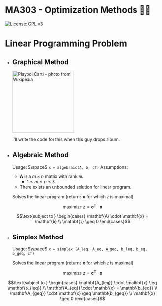 # MA303 - Optimization Methods 🐦‍🔥
[![License: GPL v3](https://img.shields.io/badge/License-GPLv3-blue.svg)](https://www.gnu.org/licenses/gpl-3.0)

# Linear Programming Problem

- ## Graphical Method
  	<img src="https://upload.wikimedia.org/wikipedia/commons/0/0f/Playboi_Carti%2C_Clout_Festival_2024_05_%28cropped%29.jpg" alt="Playboi Carti - photo from Wikipedia" width="auto" height="200">
	
 	I'll write the code for this when this guy drops album.
 
-  ## Algebraic Method
   Usage: $\space$ `x = algebraic(A, b, cT)`
   Assumptions:
  	- $\mathbf{A}$ is a $m\times n$ matrix with rank $m$.
  		- $1 \leq m \leq n \leq 8$.
  	- There exists an unbounded solution for linear program.

    
   	Solves the linear program (returns $\mathbf{x}$ for which $z$ is maximal) 
    
  $$\text{maximize } z = \mathbf{c^{T}} \cdot \mathbf{x}$$
   
  $$\text{subject to } \begin{cases}
		\mathbf{A} \cdot \mathbf{x} = \mathbf{b} \\
        \mathbf{x} \geq 0
    \end{cases}$$

- ## Simplex Method
	Usage: $\space$ `x = simplex (A_leq, A_eq, A_geq, b_leq, b_eq, b_geq, cT)`

	Solves the linear program (returns $\mathbf{x}$ for which $z$ is maximal) 
      
$$\text{maximize } z = \mathbf{c^{T}} \cdot \mathbf{x}$$
   
$$\text{subject to } \begin{cases}
		\mathbf{A_{leq}} \cdot \mathbf{x} \leq \mathbf{b_{leq}} \\
		\mathbf{A_{eq}} \cdot \mathbf{x} = \mathbf{b_{eq}} \\
		\mathbf{A_{geq}} \cdot \mathbf{x} \geq \mathbf{b_{geq}} \\
        \mathbf{x} \geq 0
    \end{cases}$$
    

